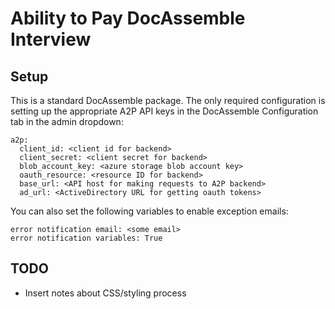 # Ability to Pay DocAssemble Interview

## Setup

This is a standard DocAssemble package. The only required configuration is setting up the appropriate A2P API keys in the DocAssemble Configuration tab in the admin dropdown:

    a2p:
      client_id: <client id for backend>
      client_secret: <client secret for backend>
      blob_account_key: <azure storage blob account key>
      oauth_resource: <resource ID for backend>
      base_url: <API host for making requests to A2P backend>
      ad_url: <ActiveDirectory URL for getting oauth tokens>

You can also set the following variables to enable exception emails:

    error notification email: <some email>
    error notification variables: True

## TODO

* Insert notes about CSS/styling process
